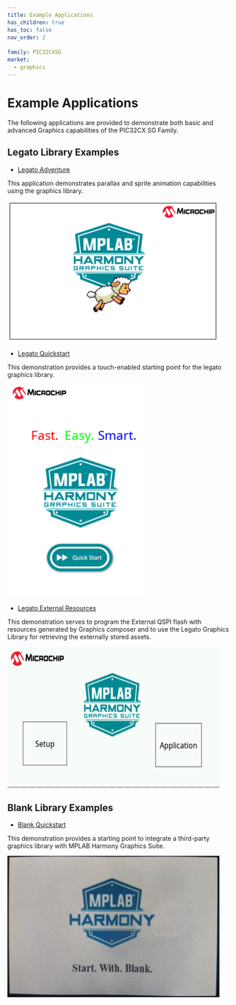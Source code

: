 ```yaml
---
title: Example Applications
has_children: true
has_toc: false
nav_order: 2

family: PIC32CXSG
market:
  - graphics
---
```


# Example Applications

The following applications are provided to demonstrate both basic and advanced Graphics capabilities of the PIC32CX SG Family.

## Legato Library Examples 


* [Legato Adventure](./legato_adventure/readme.md)

This application demonstrates parallax and sprite animation capabilities using the graphics library.

<img src="./../images/legato_adventure.png" width="480" height="320" />


* [Legato Quickstart](./legato_quickstart/readme.md)

This demonstration provides a touch-enabled starting point for the legato graphics library.

<img src="./../images/legato_quickstart.png" width="320" height="480" />

* [Legato External Resources](./legato_ext_res/readme.md)

This demonstration serves to program the External QSPI flash with resources generated by Graphics composer and to use the Legato Graphics Library for retrieving the externally stored assets.

<img src="./../images/legato_ext_res.png" width="480" height="320" />


## Blank Library Examples

* [Blank Quickstart](./blank_quickstart/readme.md)

This demonstration provides a starting point to integrate a third-party graphics library with MPLAB Harmony Graphics Suite.

<img src="./../images/blank_quickstart.png" width="480" height="320" />
